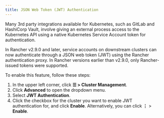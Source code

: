 ```yaml
---
title: JSON Web Token (JWT) Authentication
---
```

<head> 
  <link rel="canonical" href="https://ranchermanager.docs.rancher.com/how-to-guides/new-user-guides/authentication-permissions-and-global-configuration/jwt-authentication"/>
</head>

Many 3rd party integrations available for Kubernetes, such as GitLab and HashiCorp Vault, involve giving an external process access to the Kubernetes API using a native Kubernetes Service Account token for authentication.

In Rancher v2.9.0 and later, service accounts on downstream clusters can now authenticate through a JSON web token (JWT) using the Rancher authentication proxy. In Rancher versions earlier than  v2.9.0, only Rancher-issued tokens were supported.

To enable this feature, follow these steps:

1. In the upper left corner, click **☰ > Cluster Management**.
1. Click **Advanced** to open the dropdown menu.
1. Select **JWT Authentication**.
1. Click the checkbox for the cluster you want to enable JWT authentication for, and click **Enable**. Alternatively, you can click **⋮** > **Enable**.
